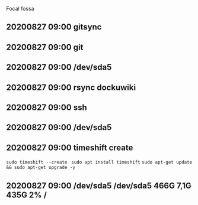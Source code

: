 Focal fossa



## 	20200827 09:00 gitsync

## 	20200827 09:00 git	

## 	20200827 09:00 /dev/sda5

## 	20200827 09:00 rsync dockuwiki

## 	20200827 09:00 ssh

## 	20200827 09:00 /dev/sda5	

##	20200827 09:00 timeshift create

````sudo timeshift --create````
```` sudo apt install timeshift````
````sudo apt-get update && sudo apt-get upgrade -y````

##	20200827 09:00 /dev/sda5	/dev/sda5 466G 7,1G 435G 2% /
